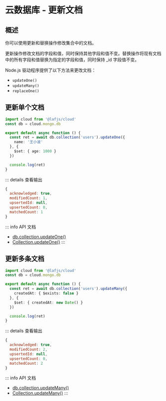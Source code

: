 
# 云数据库 - 更新文档

## 概述

你可以使用更新和替换操作修改集合中的文档。

更新操作修改文档的字段和值，同时保持其他字段和值不变。替换操作将现有文档中的所有字段和值替换为指定的字段和值，同时保持 _id 字段值不变。

Node.js 驱动程序提供了以下方法来更改文档：

- `updateOne()`
- `updateMany()`
- `replaceOne()`

## 更新单个文档

```typescript
import cloud from '@lafjs/cloud'
const db = cloud.mongo.db

export default async function () {
  const ret = await db.collection('users').updateOne({
    name: '王小波'
  }, {
    $set: { age: 1000 }
  })

  console.log(ret)
}
```

::: details 查看输出
```js
{
  acknowledged: true,
  modifiedCount: 1,
  upsertedId: null,
  upsertedCount: 0,
  matchedCount: 1
}
```


::: info API 文档
- [db.collection.updateOne()](https://www.mongodb.com/docs/manual/reference/method/db.collection.updateOne/)
- [Collection.updateOne()](https://mongodb.github.io/node-mongodb-native/5.0/classes/Collection.html#updateOne)
:::


## 更新多条文档

```typescript
import cloud from '@lafjs/cloud'
const db = cloud.mongo.db

export default async function () {
  const ret = await db.collection('users').updateMany({
    createdAt: { $exists: false }
  }, {
    $set: { createdAt: new Date() }
  })

  console.log(ret)
}
```

::: details 查看输出
```js
{
  acknowledged: true,
  modifiedCount: 2,
  upsertedId: null,
  upsertedCount: 0,
  matchedCount: 2
}
```

::: info API 文档
- [db.collection.updateMany()](https://www.mongodb.com/docs/manual/reference/method/db.collection.updateMany/)
- [Collection.updateMany()](https://mongodb.github.io/node-mongodb-native/5.0/classes/Collection.html#updateMany)
:::
